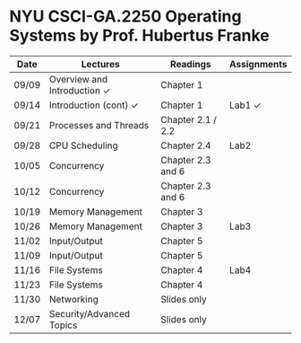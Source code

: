 # NYU CSCI-GA.2250 Operating Systems by Prof. Hubertus Franke

| Date  | Lectures                    | Readings          | Assignments |
| ----- | --------------------------- | ----------------- | ----------- |
| 09/09 | Overview and Introduction ✓ | Chapter 1         |             |
| 09/14 | Introduction (cont) ✓       | Chapter 1         | Lab1  ✓     |
| 09/21 | Processes and Threads       | Chapter 2.1 / 2.2 |             |
| 09/28 | CPU Scheduling              | Chapter 2.4       | Lab2        |
| 10/05 | Concurrency                 | Chapter 2.3 and 6 |             |
| 10/12 | Concurrency                 | Chapter 2.3 and 6 |             |
| 10/19 | Memory Management           | Chapter 3         |             |
| 10/26 | Memory Management           | Chapter 3         | Lab3        |
| 11/02 | Input/Output                | Chapter 5         |             |
| 11/09 | Input/Output                | Chapter 5         |             |
| 11/16 | File Systems                | Chapter 4         | Lab4        |
| 11/23 | File Systems                | Chapter 4         |             |
| 11/30 | Networking                  | Slides only       |             |
| 12/07 | Security/Advanced Topics    | Slides only       |             |